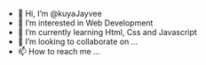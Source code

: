 - 👋 Hi, I’m @kuyaJayvee
- 👀 I’m interested in Web Development
- 🌱 I’m currently learning Html, Css and Javascript 
- 💞️ I’m looking to collaborate on ...
- 📫 How to reach me ...

<!---
kuyaJayvee/kuyaJayvee is a ✨ special ✨ repository because its `README.md` (this file) appears on your GitHub profile.
You can click the Preview link to take a look at your changes.
--->
